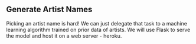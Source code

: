 ## Generate Artist Names
Picking an artist name is hard! We can just delegate that task to a machine learning algorithm trained on prior data of artists. 
We will use Flask to serve the model and host it on a web server - heroku. 
